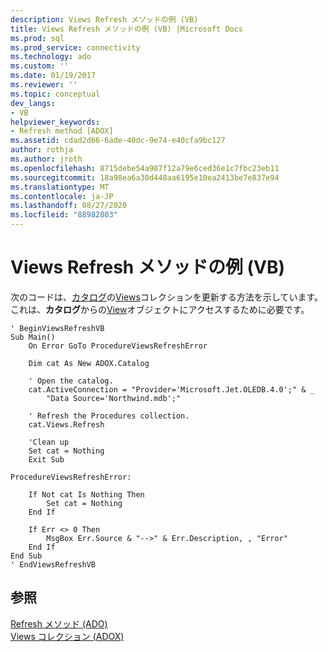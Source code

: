 ```yaml
---
description: Views Refresh メソッドの例 (VB)
title: Views Refresh メソッドの例 (VB) |Microsoft Docs
ms.prod: sql
ms.prod_service: connectivity
ms.technology: ado
ms.custom: ''
ms.date: 01/19/2017
ms.reviewer: ''
ms.topic: conceptual
dev_langs:
- VB
helpviewer_keywords:
- Refresh method [ADOX]
ms.assetid: cdad2d66-6ade-40dc-9e74-e40cfa9bc127
author: rothja
ms.author: jroth
ms.openlocfilehash: 8715debe54a987f12a79e6ced36e1c7fbc23eb11
ms.sourcegitcommit: 18a98ea6a30d448aa6195e10ea2413be7e837e94
ms.translationtype: MT
ms.contentlocale: ja-JP
ms.lasthandoff: 08/27/2020
ms.locfileid: "88982803"
---
```

# <a name="views-refresh-method-example-vb"></a>Views Refresh メソッドの例 (VB)
次のコードは、[カタログ](./catalog-object-adox.md)の[Views](./views-collection-adox.md)コレクションを更新する方法を示しています。 これは、**カタログ**からの[View](./view-object-adox.md)オブジェクトにアクセスするために必要です。  
  
```  
' BeginViewsRefreshVB  
Sub Main()  
    On Error GoTo ProcedureViewsRefreshError  
  
    Dim cat As New ADOX.Catalog  
  
    ' Open the catalog.  
    cat.ActiveConnection = "Provider='Microsoft.Jet.OLEDB.4.0';" & _  
        "Data Source='Northwind.mdb';"  
  
    ' Refresh the Procedures collection.  
    cat.Views.Refresh  
  
    'Clean up  
    Set cat = Nothing  
    Exit Sub  
  
ProcedureViewsRefreshError:  
  
    If Not cat Is Nothing Then  
        Set cat = Nothing  
    End If  
  
    If Err <> 0 Then  
        MsgBox Err.Source & "-->" & Err.Description, , "Error"  
    End If  
End Sub  
' EndViewsRefreshVB  
```  
  
## <a name="see-also"></a>参照  
 [Refresh メソッド (ADO)](../ado-api/refresh-method-ado.md)   
 [Views コレクション (ADOX)](./views-collection-adox.md)
